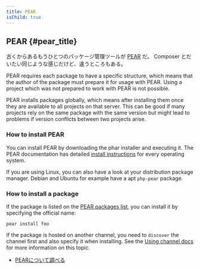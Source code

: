 ```yaml
---
title: PEAR
isChild: true
---
```


## PEAR {#pear_title}

古くからあるもうひとつのパッケージ管理ツールが [PEAR][1] だ。
Composer とだいたい同じような感じだけど、違うところもある。

PEAR requires each package to have a specific structure, which means that the author of the package must prepare it
for usage with PEAR. Using a project which was not prepared to work with PEAR is not possible.

PEAR installs packages globally, which means after installing them once they are available to all projects on that
server. This can be good if many projects rely on the same package with the same version but might lead to problems
if version conflicts between two projects arise.

### How to install PEAR

You can install PEAR by downloading the phar installer and executing it. The PEAR documentation has detailed 
[install instructions][2] for every operating system.

If you are using Linux, you can also have a look at your distribution package manager. Debian and Ubuntu for example
have a apt ``php-pear`` package.

### How to install a package

If the package is listed on the [PEAR packages list][3], you can install it by specifying the official name:

    pear install foo
    
If the package is hosted on another channel, you need to `discover` the channel first and also specify it when 
installing. See the [Using channel docs][4] for more information on this topic.

* [PEARについて調べる][1]

[1]: http://pear.php.net/
[2]: http://pear.php.net/manual/en/installation.getting.php
[3]: http://pear.php.net/packages.php
[4]: http://pear.php.net/manual/en/guide.users.commandline.channels.php

